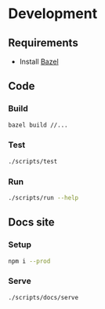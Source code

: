 # Development

## Requirements

- Install [Bazel](https://bazel.build)

## Code

### Build

```bash
bazel build //...
```

### Test

```bash
./scripts/test
```

### Run

```bash
./scripts/run --help
```

## Docs site

### Setup

```bash
npm i --prod
```

### Serve

```bash
./scripts/docs/serve
```
